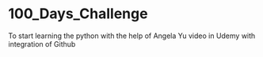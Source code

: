 # 100_Days_Challenge
To start learning the python with the help of Angela Yu video in Udemy
with integration of Github
